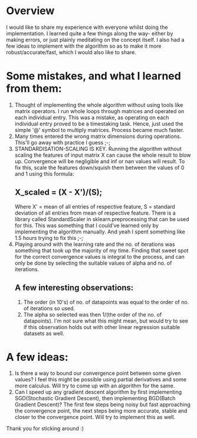 # Overview
I would like to share my experience with everyone whilst doing the implementation. I learned quite a few things along the way- either by making errors, or just plainly meditating on the concept itself. I also had a few ideas to implement with the algorithm so as to make it more robust/accurate/fast, which I would also like to share.

# Some mistakes, and what I learned from them:
1. Thought of implementing the whole algorithm without using tools like matrix operators. I run whole loops through matrices and operated on each individual entry. This was a mistake, as operating on each individual entry proved to be a timestaking task. Hence, just used the simple '@' symbol to multiply matrices. Process became much faster.
2. Many times entered the wrong matrix dimensions during operations. This'll go away with practice I guess ;-;
3. STANDARDISATION-SCALING IS KEY. Running the algorithm without scaling the features of input matrix X can cause the whole result to blow up. Convergence will be negligible and inf or nan values will result. To fix this, scale the features down/squish them between the values of 0 and 1 using this formula:
    ## X_scaled = (X - X')/(S);
    Where X' = mean of all entries of respective feature, S = standard deviation of all entries from mean of respective feature.
    There is a library called StandardScaler in sklearn.preprocessing that can be used for this.
    This was something that I could've learned only by implementing the algorithm manually. And yeah I spent something like 1.5 hours trying to fix this ;-;
4. Playing around with the learning rate and the no. of iterations was something that took up the majority of my time. Finding that sweet spot for the correct convergence values is integral to the process, and can only be done by selecting the suitable values of alpha and no. of iterations. 
    ##  A few interesting observations:
    1. The order (in 10's) of no. of datapoints was equal to the order of no. of iterations so used.
    2. The alpha so selected was then 1/(the order of the no. of datapoints).
    I'm not sure what this might mean, but would try to see if this observation holds out with other linear regression suitable datasets as well.

# A few ideas:
1. Is there a way to bound our convergence point between some given values? I feel this might be possible using partial derivatives and some more calculus. Will try to come up with an algorithm for the same.
2. Can I speed up any gradient descent algorithm by first implementing SGD(Stochastic Gradient Descent), then implementing BGD(Batch Gradient Descent)? The first few steps being noisy but fast approaching the convergence point, the next steps being more accurate, stable and closer to the convergence point. Will try to implement this as well.

Thank you for sticking around :)
